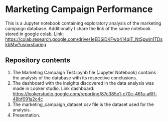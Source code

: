 # Marketing Campaign Performance

This is a Jupyter notebook containing exploratory analysis of the marketing campaign database. Additionally I share the link of the same notebook stored in google colab. 
Link: https://colab.research.google.com/drive/1eEDSiDKFwb414qiT_NtSpwin1TDskbMw?usp=sharing

## Repository contents
1. The Marketing Campaign Test.ipynb file (Jupyter Notebook) contains the analysis of the database with its respective conclusions.
2. The dashboard with the insights discovered in the data analysis was made in Looker studio. Link dashboard: https://lookerstudio.google.com/reporting/87c385e1-c70c-461a-a6ff-48bf091a2c4c
3. The marketing_campaign_dataset.csv file is the dataset used for the analysis.
4. Presentation.
